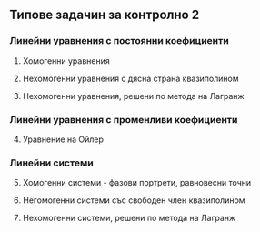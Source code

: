 ## Типове задачин за контролно 2

### Линейни уравнения с постоянни коефициенти

1. Хомогенни уравнения

2. Нехомогенни уравнения с дясна страна квазиполином

3. Нехомогенни уравнения, решени по метода на Лагранж

### Линейни уравнения с променливи коефициенти

4. Уравнение на Ойлер

### Линейни системи

5. Хомогенни системи - фазови портрети, равновесни точни

6. Негомогенни системи със свободен член квазиполином

7. Нехомогенни системи, решени по метода на Лагранж